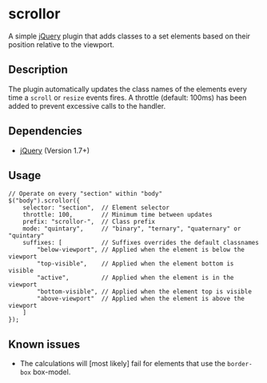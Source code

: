 # scrollor
A simple [jQuery](http://jquery.com) plugin that adds classes to a set elements based on their position relative to the viewport.

## Description
The plugin automatically updates the class names of the elements every time a ```scroll``` or ```resize``` events fires. A throttle (default: 100ms) has been added to prevent excessive calls to the handler.

## Dependencies
* [jQuery](http://jquery.com) (Version 1.7+)

## Usage
	// Operate on every "section" within "body"
	$("body").scrollor({
		selector: "section",  // Element selector
		throttle: 100,        // Minimum time between updates
		prefix: "scrollor-",  // Class prefix
		mode: "quintary",     // "binary", "ternary", "quaternary" or "quintary"
		suffixes: [           // Suffixes overrides the default classnames
			"below-viewport", // Applied when the element is below the viewport
			"top-visible",    // Applied when the element bottom is visible
			"active",         // Applied when the element is in the viewport
			"bottom-visible", // Applied when the element top is visible
			"above-viewport"  // Applied when the element is above the viewport
		]
	});

## Known issues
* The calculations will [most likely] fail for elements that use the ```border-box``` box-model.
